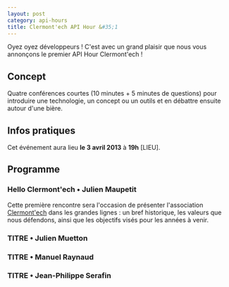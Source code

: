 ```yaml
---
layout: post
category: api-hours
title: Clermont'ech API Hour &#35;1
---
```


Oyez oyez développeurs ! C'est avec un grand plaisir que nous vous annonçons le premier API Hour Clermont'ech !

## Concept

Quatre conférences courtes (10 minutes + 5 minutes de questions) pour introduire une technologie, un concept ou un outils et en débattre ensuite autour d'une bière.

## Infos pratiques

Cet événement aura lieu **le 3 avril 2013** à **19h** [LIEU].

## Programme

### Hello Clermont'ech • Julien Maupetit

Cette première rencontre sera l'occasion de présenter l'association [Clermont'ech](http://clermontech.org) dans les grandes lignes : un bref historique, les valeurs que nous défendons, ainsi que les objectifs visés pour les années à venir.

### TITRE • Julien Muetton

### TITRE • Manuel Raynaud

### TITRE • Jean-Philippe Serafin


